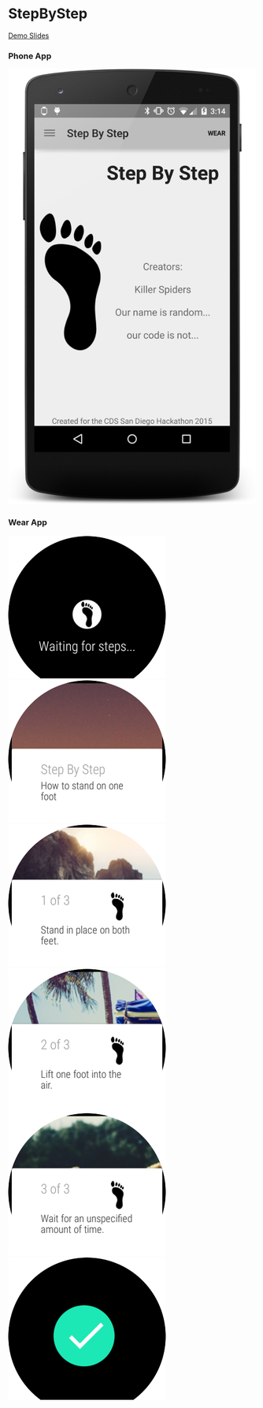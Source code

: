 # StepByStep
[Demo Slides](demo/slides.pptx)
### Phone App
![Phone App](demo/screens/home.png)
### Wear App
![Wear App Waiting](demo/screens/wear_waiting.png) ![Wear App Step 0](demo/screens/wear_step_0.png) ![Wear App Step 1](demo/screens/wear_step_1.png) ![Wear App Step 2](demo/screens/wear_step_2.png) ![Wear App Step 3](demo/screens/wear_step_3.png) ![Wear App Step 4](demo/screens/wear_step_4.png)
